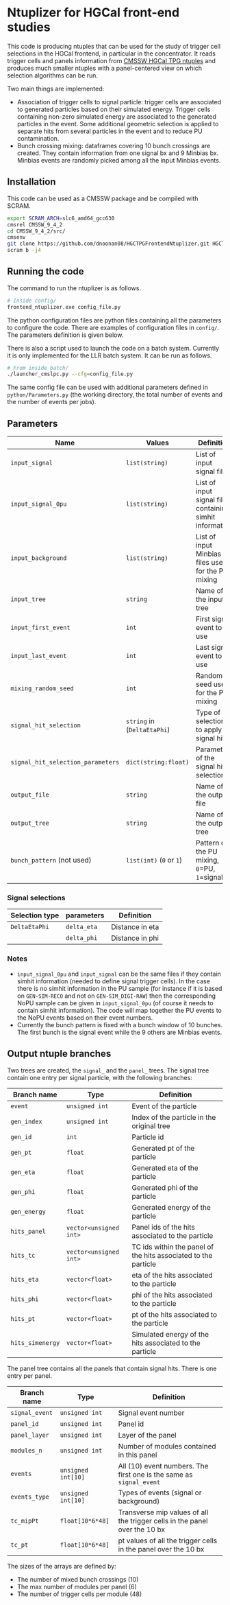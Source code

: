 # Ntuplizer for HGCal front-end studies
This code is producing ntuples that can be used for the study of trigger cell selections in the HGCal frontend, in particular in the concentrator. It reads trigger cells and panels information from [CMSSW HGCal TPG ntuples](https://github.com/PFCal-dev/cmssw/tree/hgc-tpg-devel-CMSSW_9_4_0_pre2/L1Trigger/L1THGCal/plugins/ntuples) and produces much smaller ntuples with a panel-centered view on which selection algorithms can be run.

Two main things are implemented:
* Association of trigger cells to signal particle: trigger cells are associated to generated particles based on their simulated energy. Trigger cells containing non-zero simulated energy are associated to the generated particles in the event. Some additional geometric selection is applied to separate hits from several particles in the event and to reduce PU contamination.
* Bunch crossing mixing: dataframes covering 10 bunch crossings are created. They contain information from one signal bx and 9 Minbias bx. Minbias events are randomly picked among all the input Minbias events.

## Installation
This code can be used as a CMSSW package and be compiled with SCRAM.
```bash
export SCRAM_ARCH=slc6_amd64_gcc630
cmsrel CMSSW_9_4_2
cd CMSSW_9_4_2/src/
cmsenv
git clone https://github.com/dnoonan08/HGCTPGFrontendNtuplizer.git HGCTPG/FrontendNtuplizer
scram b -j4
```

## Running the code
The command to run the ntuplizer is as follows.
```bash
# Inside config/
frontend_ntuplizer.exe config_file.py
```
The python configuration files are python files containing all the parameters to configure the code. There are examples of configuration files in `config/`. The parameters definition is given below.


There is also a script used to launch the code on a batch system. Currently it is only implemented for the LLR batch system. It can be run as follows.
```bash
# From inside batch/
./launcher_cmslpc.py --cfg=config_file.py
```
The same config file can be used with additional parameters defined in `python/Parameters.py` (the working directory, the total number of events and the number of events per jobs).

## Parameters
| Name | Values | Definition |  
| ------ | ------ | ------------ |  
| `input_signal` | `list(string)`  | List of input signal files |  
| `input_signal_0pu` | `list(string)`  | List of input signal files containing simhit information |  
| `input_background` | `list(string)`  | List of input Minbias files used for the PU mixing |  
| `input_tree` | `string`  | Name of the input tree |  
| `input_first_event` | `int`  | First signal event to use |  
| `input_last_event` | `int`  | Last signal event to use |  
| `mixing_random_seed` | `int`  | Random seed used for the PU mixing |  
| `signal_hit_selection` | `string` in (`DeltaEtaPhi`)  | Type of selection to apply on signal hits |  
| `signal_hit_selection_parameters` | `dict(string:float)`  | Parameters of the signal hit selection |  
| `output_file` | `string`  | Name of the output file |  
| `output_tree` | `string`  | Name of the output tree |  
| `bunch_pattern` (not used) | `list(int)` (`0` or `1`) | Pattern of the PU mixing, `0`=PU, `1`=signal |  


### Signal selections

| Selection type | parameters | Definition |  
| -------------- | ---------- | ------------ |  
| `DeltaEtaPhi` | `delta_eta`  |  Distance in eta |  
|               | `delta_phi`  |  Distance in phi |  

### Notes
* `input_signal_0pu` and `input_signal` can be the same files if they contain simhit information (needed to define signal trigger cells). In the case there is no simhit information in the PU sample (for instance if it is based on `GEN-SIM-RECO` and not on `GEN-SIM_DIGI-RAW`) then the corresponding NoPU sample can be given in `input_signal_0pu` (of course it needs to contain simhit information). The code will map together the PU events to the NoPU events based on their event numbers.
* Currently the bunch pattern is fixed with a bunch window of 10 bunches. The first bunch is the signal event while the 9 others are Minbias events.

## Output ntuple branches
Two trees are created, the `signal_` and the `panel_` trees. The signal tree contain one entry per signal particle, with the following branches:

| Branch name |Type |  Definition |  
| ----------- | ---- | ------------ |  
| `event` | `unsigned int` | Event of the particle |
| `gen_index` | `unsigned int` | Index of the particle in the original tree |
| `gen_id` | `int` | Particle id |
| `gen_pt` | `float` | Generated pt of the particle | 
| `gen_eta` | `float` | Generated eta of the particle | 
| `gen_phi` | `float` | Generated phi of the particle | 
| `gen_energy` | `float` | Generated energy of the particle | 
| `hits_panel` | `vector<unsigned int>` | Panel ids of the hits associated to the particle |
| `hits_tc` | `vector<unsigned int>` | TC ids within the panel of the hits associated to the particle |
| `hits_eta` | `vector<float>` | eta of the hits associated to the particle |
| `hits_phi` | `vector<float>` | phi of the hits associated to the particle |
| `hits_pt`  | `vector<float>` |  pt of the hits associated to the particle |
| `hits_simenergy` | `vector<float>` | Simulated energy of the hits associated to the particle |

The panel tree contains all the panels that contain signal hits. There is one entry per panel.

| Branch name |Type |  Definition |  
| ----------- | ---- | ------------ |  
| `signal_event` | `unsigned int` | Signal event number |
| `panel_id` | `unsigned int` | Panel id |
| `panel_layer` | `unsigned int` | Layer of the panel  |
| `modules_n` | `unsigned int` | Number of modules contained in this panel  |
| `events` | `unsigned int[10]` | All (10) event numbers. The first one is the same as `signal_event` |
| `events_type` | `unsigned int[10]` | Types of events (signal or background) |
| `tc_mipPt` | `float[10*6*48]` | Transverse mip values of all the trigger cells in the panel over the 10 bx  |
| `tc_pt` | `float[10*6*48]` | pt values of all the trigger cells in the panel over the 10 bx  |

The sizes of the arrays are defined by:
* The number of mixed bunch crossings (10)
* The max number of modules per panel (6)
* The number of trigger cells per module (48)
